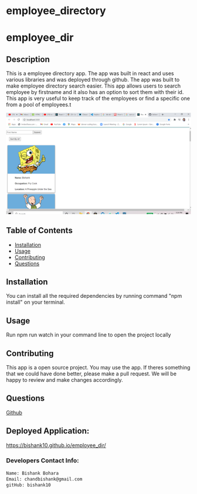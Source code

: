 # employee_directory
# employee_dir

## Description
This is a employee directory app. The app was built in react and uses various libraries and was deployed through github. The app was built to make employee directory search easier. This app allows users to search employee by firstname and it also has an option to sort them with their id. This app is very useful to keep track of the employees or find a specific one from a pool of employees.t 

![employeeDirectory](./public/screenshot.png)

## Table of Contents
* [Installation](#installation)
* [Usage](#usage)
* [Contributing](#contributing)
* [Questions](#questions)

## Installation
You can install all the required dependencies by running command "npm install" on your terminal.

## Usage
Run npm run watch in your command line to open the project locally

## Contributing
This app is a open source project. You may use the app. If theres something that we could have done better, please make a pull request. We will be happy to review and make changes accordingly.

## Questions
<a href="https://github.com/bishank10/employee_dir.git">Github</a>

## Deployed Application:
https://bishank10.github.io/employee_dir/

### Developers Contact Info:
    Name: Bishank Bohara 
    Email: chandbishank@gmail.com
    gitHub: bishank10